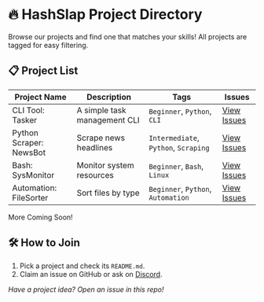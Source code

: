 # 🔥 HashSlap Project Directory

Browse our projects and find one that matches your skills! All projects are tagged for easy filtering.

## 📋 Project List

| Project Name | Description | Tags | Issues |
|--------------|-------------|------|--------|
| CLI Tool: Tasker | A simple task management CLI | `Beginner`, `Python`, `CLI` | [View Issues](https://github.com/hashslap/tasker/issues) |
| Python Scraper: NewsBot | Scrape news headlines | `Intermediate`, `Python`, `Scraping` | [View Issues](https://github.com/hashslap/newsbot/issues) |
| Bash: SysMonitor | Monitor system resources | `Beginner`, `Bash`, `Linux` | [View Issues](https://github.com/hashslap/sysmonitor/issues) |
| Automation: FileSorter | Sort files by type | `Beginner`, `Python`, `Automation` | [View Issues](https://github.com/hashslap/filesorter/issues) |

More Coming Soon! 

## 🛠 How to Join

1. Pick a project and check its `README.md`.
2. Claim an issue on GitHub or ask on [Discord](https://discord.gg/s5hmmAMeTD).

*Have a project idea? Open an issue in this repo!*
